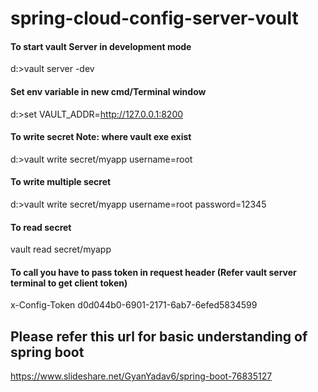 # spring-cloud-config-server-voult

#### To start vault Server in development mode
d:\>vault server -dev
#### Set env variable in new cmd/Terminal window
d:\>set VAULT_ADDR=http://127.0.0.1:8200

#### To write secret Note: where vault exe exist
d:\>vault write secret/myapp username=root
#### To write multiple secret
d:\>vault write secret/myapp username=root password=12345

#### To read secret
vault read secret/myapp

#### To call you have to pass token in request header (Refer vault server terminal to get client token)

x-Config-Token    d0d044b0-6901-2171-6ab7-6efed5834599

## Please refer this url for basic understanding of spring boot
https://www.slideshare.net/GyanYadav6/spring-boot-76835127
